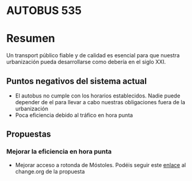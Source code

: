 # AUTOBUS 535

# Resumen
Un transport público fiable y de calidad es esencial para que nuestra urbanización pueda desarrollarse como debería en el siglo XXI.

## Puntos negativos del sistema actual
* El autobus no cumple con los horarios establecidos. Nadie puede depender de el para llevar a cabo nuestras obligaciones fuera de la urbanización
* Poca eficiencia debido al tráfico en hora punta

## Propuestas
### Mejorar la eficiencia en hora punta
* Mejorar acceso a rotonda de Móstoles. Podéis seguir este [enlace][change.org rotonda mostoles] al change.org de la propuesta

[change.org rotonda mostoles]: https://www.change.org/p/fomento-y-alcaldesas-de-arroyomolinos-y-de-m%C3%B3stoles-fin-de-los-atascos-entrada-mostoles-arroyomolinos-por-via-acceso-con-rotonda-av-portugal?recruiter=934074357&utm_source=share_petition&utm_campaign=petition_show&utm_medium=whatsapp&recruited_by_id=15dab5c0-27f0-11e9-b526-e576c68f3559
